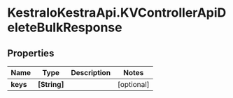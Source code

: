 # KestraIoKestraApi.KVControllerApiDeleteBulkResponse

## Properties

Name | Type | Description | Notes
------------ | ------------- | ------------- | -------------
**keys** | **[String]** |  | [optional] 


